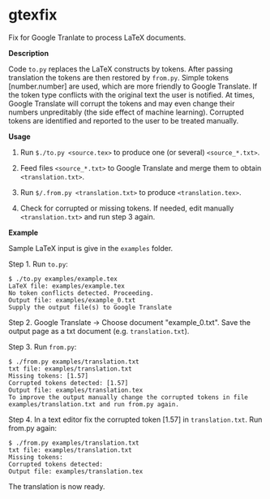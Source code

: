 # gtexfix

Fix for Google Tranlate to process LaTeX documents.

**Description**

Code ``to.py`` replaces the LaTeX constructs by tokens. After passing translation the tokens are then restored by ``from.py``. Simple tokens [number.number] are used, which are more friendly to Google Translate. If the token type conflicts with the original text the user is notified. At times, Google Translate will corrupt the tokens and may even change their numbers unpreditably (the side effect of machine learning). Corrupted tokens are identified and reported to the user to be treated manually.

**Usage**

1. Run ``$./to.py <source.tex>`` to produce one (or several) ``<source_*.txt>``.

2. Feed files ``<source_*.txt>`` to Google Translate and merge them to obtain ``<translation.txt>``.

3. Run ``$/.from.py <translation.txt>`` to produce ``<translation.tex>``.

4. Check for corrupted or missing tokens. If needed, edit manually ``<translation.txt>`` and run step 3 again. 

**Example**

Sample LaTeX input is give in the ``examples`` folder. 

Step 1. Run ``to.py``:
 
	$ ./to.py examples/example.tex
	LaTeX file: examples/example.tex
	No token conflicts detected. Proceeding.
	Output file: examples/example_0.txt
	Supply the output file(s) to Google Translate

Step 2. Google Translate -> Choose document "example_0.txt". Save the output page as a txt document (e.g. ``translation.txt``).

Step 3. Run ``from.py``:

	$ ./from.py examples/translation.txt 
	txt file: examples/translation.txt
	Missing tokens: [1.57]
	Corrupted tokens detected: [1.57] 
	Output file: examples/translation.tex
	To improve the output manually change the corrupted tokens in file examples/translation.txt and run from.py again.

Step 4. In a text editor fix the corrupted token [1.57] in ``translation.txt``. Run from.py again:

	$ ./from.py examples/translation.txt 
	txt file: examples/translation.txt
	Missing tokens:
	Corrupted tokens detected: 
	Output file: examples/translation.tex

The translation is now ready.


 

